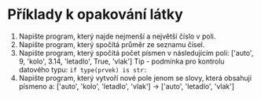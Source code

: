 # Příklady k opakování látky

1. Napište program, který najde nejmenší a největší číslo v poli.
1. Napište program, který spočítá průměr ze seznamu čísel.
1. Napište program, který spočítá počet písmen v následujícím poli: ['auto', 9, 'kolo', 3.14, 'letadlo', True, 'vlak'] Tip - podmínka pro kontrolu datového typu: `if type(prvek) is str:`
1. Napište program, který vytvoří nové pole jenom se slovy, která obsahují písmeno a: ['auto', 'kolo', 'letadlo', 'vlak'] → ['auto', 'letadlo', 'vlak']

